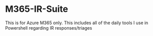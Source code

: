 # M365-IR-Suite
This is for Azure M365 only. This includes all of the daily tools I use in Powershell regarding IR responses/triages
